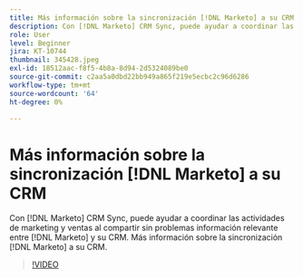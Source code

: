 ```yaml
---
title: Más información sobre la sincronización [!DNL Marketo] a su CRM
description: Con [!DNL Marketo] CRM Sync, puede ayudar a coordinar las actividades de marketing y ventas al compartir sin problemas información relevante entre [!DNL Marketo] y su CRM. Más información sobre la sincronización [!DNL Marketo] a su CRM.
role: User
level: Beginner
jira: KT-10744
thumbnail: 345428.jpeg
exl-id: 18512aac-f8f5-4b8a-8d94-2d5324089be0
source-git-commit: c2aa5a0dbd22bb949a865f219e5ecbc2c96d6286
workflow-type: tm+mt
source-wordcount: '64'
ht-degree: 0%

---
```


# Más información sobre la sincronización [!DNL Marketo] a su CRM

Con [!DNL Marketo] CRM Sync, puede ayudar a coordinar las actividades de marketing y ventas al compartir sin problemas información relevante entre [!DNL Marketo] y su CRM. Más información sobre la sincronización [!DNL Marketo] a su CRM.

>[!VIDEO](https://video.tv.adobe.com/v/345428/?quality=12&learn=on)
